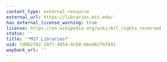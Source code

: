 ```yaml
---
content_type: external-resource
external_url: https://libraries.mit.edu/
has_external_license_warning: true
license: https://en.wikipedia.org/wiki/All_rights_reserved
status: ''
title: '*MIT Libraries*'
uid: 7d082782-20f7-4854-9cb0-b6ed62fbf692
wayback_url: ''
---
```

